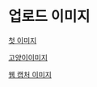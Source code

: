# 업로드 이미지

[첫 이미지](https://github.com/jiseongl/python_daily_lecture/blob/main/images/yaktocat(1).png)

[고양이이미지](https://github.com/jiseongl/python_daily_lecture/blob/main/images/%EA%B3%A0%EC%96%91%EC%9D%B4.png)

[웹 캡처 이미지](https://github.com/jiseongl/python_daily_lecture/blob/main/images/webraw.png)
